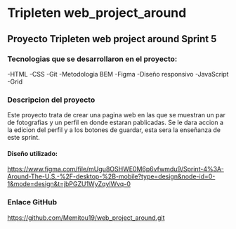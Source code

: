 # Tripleten web_project_around
## Proyecto Tripleten web project around Sprint 5
### Tecnologias que se desarrollaron en el proyecto:
-HTML
-CSS
-Git
-Metodologia BEM
-Figma
-Diseño responsivo
-JavaScript
-Grid
### Descripcion del proyecto
Este proyecto trata de crear una pagina web en las que se muestran un par de fotografias y un perfil en donde estaran pablicadas. Se le dara accion a la edicion del perfil y a los botones de guardar, esta sera la enseñanza de este sprint.
#### Diseño utilizado:
https://www.figma.com/file/mUgu8OSHWE0M6p6vfwmdu9/Sprint-4%3A-Around-The-U.S.-%2F-desktop-%2B-mobile?type=design&node-id=0-1&mode=design&t=jbPGZU1WyZqylWvq-0

### Enlace GitHub
https://github.com/Memitou19/web_project_around.git
